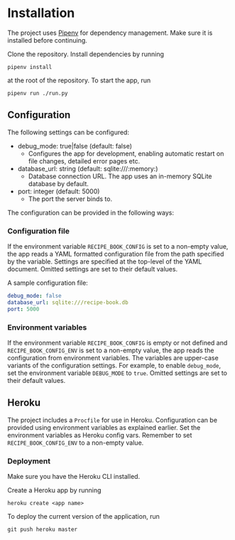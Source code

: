 # Installation
The project uses [Pipenv](https://pipenv.kennethreitz.org/en/latest/) for
dependency management. Make sure it is installed before continuing.

Clone the repository. Install dependencies by running
```
pipenv install
```
at the root of the repository. To start the app, run
```
pipenv run ./run.py
```

## Configuration
The following settings can be configured:
- debug_mode: true|false (default: false)
  - Configures the app for development, enabling automatic restart on file
    changes, detailed error pages etc.
- database_url: string (default: sqlite:///:memory:)
  - Database connection URL. The app uses an in-memory SQLite database by
    default.
- port: integer (default: 5000)
  - The port the server binds to.

The configuration can be provided in the following ways:

### Configuration file
If the environment variable `RECIPE_BOOK_CONFIG` is set to a non-empty value,
the app reads a YAML formatted configuration file from the path specified by the
variable. Settings are specified at the top-level of the YAML document. Omitted
settings are set to their default values.

A sample configuration file:
```yaml
debug_mode: false
database_url: sqlite:///recipe-book.db
port: 5000
```

### Environment variables
If the environment variable `RECIPE_BOOK_CONFIG` is empty or not defined and
`RECIPE_BOOK_CONFIG_ENV` is set to a non-empty value, the app reads the
configuration from environment variables. The variables are upper-case variants
of the configuration settings. For example, to enable `debug_mode`, set the
environment variable `DEBUG_MODE` to `true`. Omitted settings are set to their
default values.

## Heroku
The project includes a `Procfile` for use in Heroku. Configuration can be
provided using environment variables as explained earlier. Set the environment
variables as Heroku config vars. Remember to set `RECIPE_BOOK_CONFIG_ENV` to a
non-empty value.

### Deployment
Make sure you have the Heroku CLI installed.

Create a Heroku app by running
```
heroku create <app name>
```
To deploy the current version of the application, run
```
git push heroku master
```
